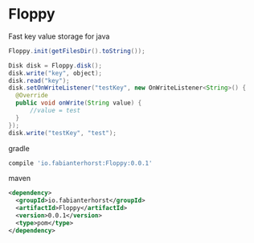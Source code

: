 # Floppy
Fast key value storage for java

```java
Floppy.init(getFilesDir().toString());

Disk disk = Floppy.disk();
disk.write("key", object);
disk.read("key");
disk.setOnWriteListener("testKey", new OnWriteListener<String>() {
  @Override
  public void onWrite(String value) {
      //value = test
  }
});
disk.write("testKey", "test");
```
gradle
```groovy
compile 'io.fabianterhorst:Floppy:0.0.1'
```

maven
```xml
<dependency>
  <groupId>io.fabianterhorst</groupId>
  <artifactId>Floppy</artifactId>
  <version>0.0.1</version>
  <type>pom</type>
</dependency>
```
